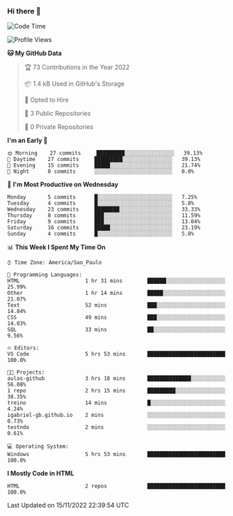 ### Hi there 👋

<!--
**igabriel-gb/igabriel-gb** is a ✨ _special_ ✨ repository because its `README.md` (this file) appears on your GitHub profile.

Here are some ideas to get you started:

- 🔭 I’m currently working on ...
- 🌱 I’m currently learning ...
- 👯 I’m looking to collaborate on ...
- 🤔 I’m looking for help with ...
- 💬 Ask me about ...
- 📫 How to reach me: ...
- 😄 Pronouns: ...
- ⚡ Fun fact: ...
-->

<!--START_SECTION:waka-->
![Code Time](http://img.shields.io/badge/Code%20Time-9%20hrs%2039%20mins-blue)

![Profile Views](http://img.shields.io/badge/Profile%20Views-89-blue)

**🐱 My GitHub Data** 

> 🏆 73 Contributions in the Year 2022
 > 
> 📦 1.4 kB Used in GitHub's Storage 
 > 
> 💼 Opted to Hire
 > 
> 📜 3 Public Repositories 
 > 
> 🔑 0 Private Repositories  
 > 
**I'm an Early 🐤** 

```text
🌞 Morning    27 commits     █████████░░░░░░░░░░░░░░░░   39.13% 
🌇 Daytime    27 commits     █████████░░░░░░░░░░░░░░░░   39.13% 
🌃 Evening    15 commits     █████░░░░░░░░░░░░░░░░░░░░   21.74% 
🌙 Night      0 commits      ░░░░░░░░░░░░░░░░░░░░░░░░░   0.0%

```
📅 **I'm Most Productive on Wednesday** 

```text
Monday       5 commits      █░░░░░░░░░░░░░░░░░░░░░░░░   7.25% 
Tuesday      4 commits      █░░░░░░░░░░░░░░░░░░░░░░░░   5.8% 
Wednesday    23 commits     ████████░░░░░░░░░░░░░░░░░   33.33% 
Thursday     8 commits      ███░░░░░░░░░░░░░░░░░░░░░░   11.59% 
Friday       9 commits      ███░░░░░░░░░░░░░░░░░░░░░░   13.04% 
Saturday     16 commits     █████░░░░░░░░░░░░░░░░░░░░   23.19% 
Sunday       4 commits      █░░░░░░░░░░░░░░░░░░░░░░░░   5.8%

```


📊 **This Week I Spent My Time On** 

```text
⌚︎ Time Zone: America/Sao_Paulo

💬 Programming Languages: 
HTML                     1 hr 31 mins        ██████░░░░░░░░░░░░░░░░░░░   25.99% 
Other                    1 hr 14 mins        █████░░░░░░░░░░░░░░░░░░░░   21.07% 
Text                     52 mins             ███░░░░░░░░░░░░░░░░░░░░░░   14.84% 
CSS                      49 mins             ███░░░░░░░░░░░░░░░░░░░░░░   14.03% 
SQL                      33 mins             ██░░░░░░░░░░░░░░░░░░░░░░░   9.56%

🔥 Editors: 
VS Code                  5 hrs 53 mins       █████████████████████████   100.0%

🐱‍💻 Projects: 
aulas-github             3 hrs 18 mins       ██████████████░░░░░░░░░░░   56.08% 
1 repo                   2 hrs 15 mins       █████████░░░░░░░░░░░░░░░░   38.35% 
treino                   14 mins             █░░░░░░░░░░░░░░░░░░░░░░░░   4.24% 
igabriel-gb.github.io    2 mins              ░░░░░░░░░░░░░░░░░░░░░░░░░   0.73% 
testndo                  2 mins              ░░░░░░░░░░░░░░░░░░░░░░░░░   0.61%

💻 Operating System: 
Windows                  5 hrs 53 mins       █████████████████████████   100.0%

```

**I Mostly Code in HTML** 

```text
HTML                     2 repos             █████████████████████████   100.0%

```



 Last Updated on 15/11/2022 22:39:54 UTC
<!--END_SECTION:waka-->
